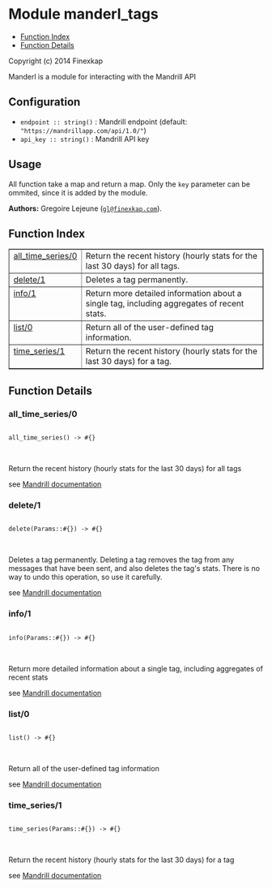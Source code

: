 

# Module manderl_tags #
* [Function Index](#index)
* [Function Details](#functions)

Copyright (c) 2014 Finexkap

Manderl is a module for interacting with the Mandrill API

## Configuration

* `endpoint :: string()` : Mandrill endpoint (default: `"https://mandrillapp.com/api/1.0/"`)
* `api_key :: string()` : Mandrill API key

## Usage

All function take a map and return a map. Only the <code>key</code> parameter can be ommited, since it is added by the module.


__Authors:__ Gregoire Lejeune ([`gl@finexkap.com`](mailto:gl@finexkap.com)).
<a name="index"></a>

## Function Index ##


<table width="100%" border="1" cellspacing="0" cellpadding="2" summary="function index"><tr><td valign="top"><a href="#all_time_series-0">all_time_series/0</a></td><td>
Return the recent history (hourly stats for the last 30 days) for all tags.</td></tr><tr><td valign="top"><a href="#delete-1">delete/1</a></td><td>
Deletes a tag permanently.</td></tr><tr><td valign="top"><a href="#info-1">info/1</a></td><td>
Return more detailed information about a single tag, including aggregates of recent stats.</td></tr><tr><td valign="top"><a href="#list-0">list/0</a></td><td>
Return all of the user-defined tag information.</td></tr><tr><td valign="top"><a href="#time_series-1">time_series/1</a></td><td>
Return the recent history (hourly stats for the last 30 days) for a tag.</td></tr></table>


<a name="functions"></a>

## Function Details ##

<a name="all_time_series-0"></a>

### all_time_series/0 ###


<pre><code>
all_time_series() -&gt; #{}
</code></pre>
<br />



Return the recent history (hourly stats for the last 30 days) for all tags


see [Mandrill documentation](https://mandrillapp.com/api/docs/tags.JSON.html#method=all-time-series)
<a name="delete-1"></a>

### delete/1 ###


<pre><code>
delete(Params::#{}) -&gt; #{}
</code></pre>
<br />



Deletes a tag permanently. Deleting a tag removes the tag from any messages that have been sent, and also deletes the tag's stats. There is no way to undo this operation, so use it carefully.


see [Mandrill documentation](https://mandrillapp.com/api/docs/tags.JSON.html#method=delete)
<a name="info-1"></a>

### info/1 ###


<pre><code>
info(Params::#{}) -&gt; #{}
</code></pre>
<br />



Return more detailed information about a single tag, including aggregates of recent stats


see [Mandrill documentation](https://mandrillapp.com/api/docs/tags.JSON.html#method=info)
<a name="list-0"></a>

### list/0 ###


<pre><code>
list() -&gt; #{}
</code></pre>
<br />



Return all of the user-defined tag information


see [Mandrill documentation](https://mandrillapp.com/api/docs/tags.JSON.html#method=list)
<a name="time_series-1"></a>

### time_series/1 ###


<pre><code>
time_series(Params::#{}) -&gt; #{}
</code></pre>
<br />



Return the recent history (hourly stats for the last 30 days) for a tag


see [Mandrill documentation](https://mandrillapp.com/api/docs/tags.JSON.html#method=time-series)
